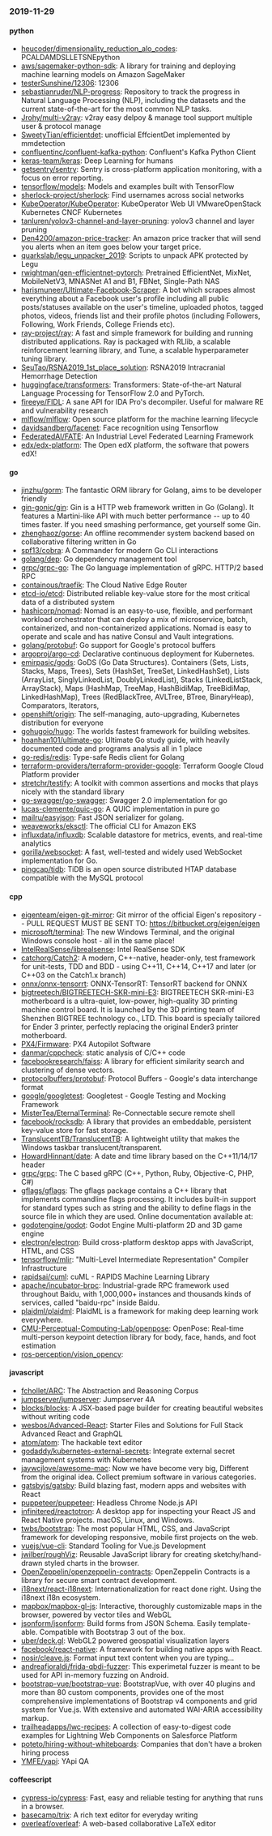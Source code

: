 ### 2019-11-29

#### python
* [heucoder/dimensionality_reduction_alo_codes](https://github.com/heucoder/dimensionality_reduction_alo_codes): PCALDAMDSLLETSNEpython
* [aws/sagemaker-python-sdk](https://github.com/aws/sagemaker-python-sdk): A library for training and deploying machine learning models on Amazon SageMaker
* [testerSunshine/12306](https://github.com/testerSunshine/12306): 12306
* [sebastianruder/NLP-progress](https://github.com/sebastianruder/NLP-progress): Repository to track the progress in Natural Language Processing (NLP), including the datasets and the current state-of-the-art for the most common NLP tasks.
* [Jrohy/multi-v2ray](https://github.com/Jrohy/multi-v2ray): v2ray easy delpoy & manage tool support multiple user & protocol manage
* [SweetyTian/efficientdet](https://github.com/SweetyTian/efficientdet): unofficial EffcientDet implemented by mmdetection
* [confluentinc/confluent-kafka-python](https://github.com/confluentinc/confluent-kafka-python): Confluent's Kafka Python Client
* [keras-team/keras](https://github.com/keras-team/keras): Deep Learning for humans
* [getsentry/sentry](https://github.com/getsentry/sentry): Sentry is cross-platform application monitoring, with a focus on error reporting.
* [tensorflow/models](https://github.com/tensorflow/models): Models and examples built with TensorFlow
* [sherlock-project/sherlock](https://github.com/sherlock-project/sherlock):  Find usernames across social networks
* [KubeOperator/KubeOperator](https://github.com/KubeOperator/KubeOperator): KubeOperator  Web UI  VMwareOpenStack  Kubernetes  CNCF  Kubernetes 
* [tanluren/yolov3-channel-and-layer-pruning](https://github.com/tanluren/yolov3-channel-and-layer-pruning): yolov3 channel and layer pruning
* [Den4200/amazon-price-tracker](https://github.com/Den4200/amazon-price-tracker): An amazon price tracker that will send you alerts when an item goes below your target price.
* [quarkslab/legu_unpacker_2019](https://github.com/quarkslab/legu_unpacker_2019): Scripts to unpack APK protected by Legu
* [rwightman/gen-efficientnet-pytorch](https://github.com/rwightman/gen-efficientnet-pytorch): Pretrained EfficientNet, MixNet, MobileNetV3, MNASNet A1 and B1, FBNet, Single-Path NAS
* [harismuneer/Ultimate-Facebook-Scraper](https://github.com/harismuneer/Ultimate-Facebook-Scraper):  A bot which scrapes almost everything about a Facebook user's profile including all public posts/statuses available on the user's timeline, uploaded photos, tagged photos, videos, friends list and their profile photos (including Followers, Following, Work Friends, College Friends etc).
* [ray-project/ray](https://github.com/ray-project/ray): A fast and simple framework for building and running distributed applications. Ray is packaged with RLlib, a scalable reinforcement learning library, and Tune, a scalable hyperparameter tuning library.
* [SeuTao/RSNA2019_1st_place_solution](https://github.com/SeuTao/RSNA2019_1st_place_solution): RSNA2019 Intracranial Hemorrhage Detection
* [huggingface/transformers](https://github.com/huggingface/transformers):  Transformers: State-of-the-art Natural Language Processing for TensorFlow 2.0 and PyTorch.
* [fireeye/FIDL](https://github.com/fireeye/FIDL): A sane API for IDA Pro's decompiler. Useful for malware RE and vulnerability research
* [mlflow/mlflow](https://github.com/mlflow/mlflow): Open source platform for the machine learning lifecycle
* [davidsandberg/facenet](https://github.com/davidsandberg/facenet): Face recognition using Tensorflow
* [FederatedAI/FATE](https://github.com/FederatedAI/FATE): An Industrial Level Federated Learning Framework
* [edx/edx-platform](https://github.com/edx/edx-platform): The Open edX platform, the software that powers edX!

#### go
* [jinzhu/gorm](https://github.com/jinzhu/gorm): The fantastic ORM library for Golang, aims to be developer friendly
* [gin-gonic/gin](https://github.com/gin-gonic/gin): Gin is a HTTP web framework written in Go (Golang). It features a Martini-like API with much better performance -- up to 40 times faster. If you need smashing performance, get yourself some Gin.
* [zhenghaoz/gorse](https://github.com/zhenghaoz/gorse): An offline recommender system backend based on collaborative filtering written in Go
* [spf13/cobra](https://github.com/spf13/cobra): A Commander for modern Go CLI interactions
* [golang/dep](https://github.com/golang/dep): Go dependency management tool
* [grpc/grpc-go](https://github.com/grpc/grpc-go): The Go language implementation of gRPC. HTTP/2 based RPC
* [containous/traefik](https://github.com/containous/traefik): The Cloud Native Edge Router
* [etcd-io/etcd](https://github.com/etcd-io/etcd): Distributed reliable key-value store for the most critical data of a distributed system
* [hashicorp/nomad](https://github.com/hashicorp/nomad): Nomad is an easy-to-use, flexible, and performant workload orchestrator that can deploy a mix of microservice, batch, containerized, and non-containerized applications. Nomad is easy to operate and scale and has native Consul and Vault integrations.
* [golang/protobuf](https://github.com/golang/protobuf): Go support for Google's protocol buffers
* [argoproj/argo-cd](https://github.com/argoproj/argo-cd): Declarative continuous deployment for Kubernetes.
* [emirpasic/gods](https://github.com/emirpasic/gods): GoDS (Go Data Structures). Containers (Sets, Lists, Stacks, Maps, Trees), Sets (HashSet, TreeSet, LinkedHashSet), Lists (ArrayList, SinglyLinkedList, DoublyLinkedList), Stacks (LinkedListStack, ArrayStack), Maps (HashMap, TreeMap, HashBidiMap, TreeBidiMap, LinkedHashMap), Trees (RedBlackTree, AVLTree, BTree, BinaryHeap), Comparators, Iterators, 
* [openshift/origin](https://github.com/openshift/origin): The self-managing, auto-upgrading, Kubernetes distribution for everyone
* [gohugoio/hugo](https://github.com/gohugoio/hugo): The worlds fastest framework for building websites.
* [hoanhan101/ultimate-go](https://github.com/hoanhan101/ultimate-go): Ultimate Go study guide, with heavily documented code and programs analysis all in 1 place 
* [go-redis/redis](https://github.com/go-redis/redis): Type-safe Redis client for Golang
* [terraform-providers/terraform-provider-google](https://github.com/terraform-providers/terraform-provider-google): Terraform Google Cloud Platform provider
* [stretchr/testify](https://github.com/stretchr/testify): A toolkit with common assertions and mocks that plays nicely with the standard library
* [go-swagger/go-swagger](https://github.com/go-swagger/go-swagger): Swagger 2.0 implementation for go
* [lucas-clemente/quic-go](https://github.com/lucas-clemente/quic-go): A QUIC implementation in pure go
* [mailru/easyjson](https://github.com/mailru/easyjson): Fast JSON serializer for golang.
* [weaveworks/eksctl](https://github.com/weaveworks/eksctl): The official CLI for Amazon EKS
* [influxdata/influxdb](https://github.com/influxdata/influxdb): Scalable datastore for metrics, events, and real-time analytics
* [gorilla/websocket](https://github.com/gorilla/websocket): A fast, well-tested and widely used WebSocket implementation for Go.
* [pingcap/tidb](https://github.com/pingcap/tidb): TiDB is an open source distributed HTAP database compatible with the MySQL protocol

#### cpp
* [eigenteam/eigen-git-mirror](https://github.com/eigenteam/eigen-git-mirror): Git mirror of the official Eigen's repository -- PULL REQUEST MUST BE SENT TO: https://bitbucket.org/eigen/eigen
* [microsoft/terminal](https://github.com/microsoft/terminal): The new Windows Terminal, and the original Windows console host - all in the same place!
* [IntelRealSense/librealsense](https://github.com/IntelRealSense/librealsense): Intel RealSense SDK
* [catchorg/Catch2](https://github.com/catchorg/Catch2): A modern, C++-native, header-only, test framework for unit-tests, TDD and BDD - using C++11, C++14, C++17 and later (or C++03 on the Catch1.x branch)
* [onnx/onnx-tensorrt](https://github.com/onnx/onnx-tensorrt): ONNX-TensorRT: TensorRT backend for ONNX
* [bigtreetech/BIGTREETECH-SKR-mini-E3](https://github.com/bigtreetech/BIGTREETECH-SKR-mini-E3): BIGTREETECH SKR-mini-E3 motherboard is a ultra-quiet, low-power, high-quality 3D printing machine control board. It is launched by the 3D printing team of Shenzhen BIGTREE technology co., LTD. This board is specially tailored for Ender 3 printer, perfectly replacing the original Ender3 printer motherboard.
* [PX4/Firmware](https://github.com/PX4/Firmware): PX4 Autopilot Software
* [danmar/cppcheck](https://github.com/danmar/cppcheck): static analysis of C/C++ code
* [facebookresearch/faiss](https://github.com/facebookresearch/faiss): A library for efficient similarity search and clustering of dense vectors.
* [protocolbuffers/protobuf](https://github.com/protocolbuffers/protobuf): Protocol Buffers - Google's data interchange format
* [google/googletest](https://github.com/google/googletest): Googletest - Google Testing and Mocking Framework
* [MisterTea/EternalTerminal](https://github.com/MisterTea/EternalTerminal): Re-Connectable secure remote shell
* [facebook/rocksdb](https://github.com/facebook/rocksdb): A library that provides an embeddable, persistent key-value store for fast storage.
* [TranslucentTB/TranslucentTB](https://github.com/TranslucentTB/TranslucentTB): A lightweight utility that makes the Windows taskbar translucent/transparent.
* [HowardHinnant/date](https://github.com/HowardHinnant/date): A date and time library based on the C++11/14/17 <chrono> header
* [grpc/grpc](https://github.com/grpc/grpc): The C based gRPC (C++, Python, Ruby, Objective-C, PHP, C#)
* [gflags/gflags](https://github.com/gflags/gflags): The gflags package contains a C++ library that implements commandline flags processing. It includes built-in support for standard types such as string and the ability to define flags in the source file in which they are used. Online documentation available at:
* [godotengine/godot](https://github.com/godotengine/godot): Godot Engine  Multi-platform 2D and 3D game engine
* [electron/electron](https://github.com/electron/electron): Build cross-platform desktop apps with JavaScript, HTML, and CSS
* [tensorflow/mlir](https://github.com/tensorflow/mlir): "Multi-Level Intermediate Representation" Compiler Infrastructure
* [rapidsai/cuml](https://github.com/rapidsai/cuml): cuML - RAPIDS Machine Learning Library
* [apache/incubator-brpc](https://github.com/apache/incubator-brpc): Industrial-grade RPC framework used throughout Baidu, with 1,000,000+ instances and thousands kinds of services, called "baidu-rpc" inside Baidu.
* [plaidml/plaidml](https://github.com/plaidml/plaidml): PlaidML is a framework for making deep learning work everywhere.
* [CMU-Perceptual-Computing-Lab/openpose](https://github.com/CMU-Perceptual-Computing-Lab/openpose): OpenPose: Real-time multi-person keypoint detection library for body, face, hands, and foot estimation
* [ros-perception/vision_opencv](https://github.com/ros-perception/vision_opencv): 

#### javascript
* [fchollet/ARC](https://github.com/fchollet/ARC): The Abstraction and Reasoning Corpus
* [jumpserver/jumpserver](https://github.com/jumpserver/jumpserver): Jumpserver 4A 
* [blocks/blocks](https://github.com/blocks/blocks): A JSX-based page builder for creating beautiful websites without writing code
* [wesbos/Advanced-React](https://github.com/wesbos/Advanced-React): Starter Files and Solutions for Full Stack Advanced React and GraphQL
* [atom/atom](https://github.com/atom/atom): The hackable text editor
* [godaddy/kubernetes-external-secrets](https://github.com/godaddy/kubernetes-external-secrets): Integrate external secret management systems with Kubernetes
* [jaywcjlove/awesome-mac](https://github.com/jaywcjlove/awesome-mac):  Now we have become very big, Different from the original idea. Collect premium software in various categories.
* [gatsbyjs/gatsby](https://github.com/gatsbyjs/gatsby): Build blazing fast, modern apps and websites with React
* [puppeteer/puppeteer](https://github.com/puppeteer/puppeteer): Headless Chrome Node.js API
* [infinitered/reactotron](https://github.com/infinitered/reactotron): A desktop app for inspecting your React JS and React Native projects. macOS, Linux, and Windows.
* [twbs/bootstrap](https://github.com/twbs/bootstrap): The most popular HTML, CSS, and JavaScript framework for developing responsive, mobile first projects on the web.
* [vuejs/vue-cli](https://github.com/vuejs/vue-cli):  Standard Tooling for Vue.js Development
* [jwilber/roughViz](https://github.com/jwilber/roughViz): Reusable JavaScript library for creating sketchy/hand-drawn styled charts in the browser.
* [OpenZeppelin/openzeppelin-contracts](https://github.com/OpenZeppelin/openzeppelin-contracts): OpenZeppelin Contracts is a library for secure smart contract development.
* [i18next/react-i18next](https://github.com/i18next/react-i18next): Internationalization for react done right. Using the i18next i18n ecosystem.
* [mapbox/mapbox-gl-js](https://github.com/mapbox/mapbox-gl-js): Interactive, thoroughly customizable maps in the browser, powered by vector tiles and WebGL
* [jsonform/jsonform](https://github.com/jsonform/jsonform): Build forms from JSON Schema. Easily template-able. Compatible with Bootstrap 3 out of the box.
* [uber/deck.gl](https://github.com/uber/deck.gl): WebGL2 powered geospatial visualization layers
* [facebook/react-native](https://github.com/facebook/react-native): A framework for building native apps with React.
* [nosir/cleave.js](https://github.com/nosir/cleave.js): Format input text content when you are typing...
* [andreafioraldi/frida-qbdi-fuzzer](https://github.com/andreafioraldi/frida-qbdi-fuzzer): This experimetal fuzzer is meant to be used for API in-memory fuzzing on Android.
* [bootstrap-vue/bootstrap-vue](https://github.com/bootstrap-vue/bootstrap-vue): BootstrapVue, with over 40 plugins and more than 80 custom components, provides one of the most comprehensive implementations of Bootstrap v4 components and grid system for Vue.js. With extensive and automated WAI-ARIA accessibility markup.
* [trailheadapps/lwc-recipes](https://github.com/trailheadapps/lwc-recipes): A collection of easy-to-digest code examples for Lightning Web Components on Salesforce Platform
* [poteto/hiring-without-whiteboards](https://github.com/poteto/hiring-without-whiteboards):  Companies that don't have a broken hiring process
* [YMFE/yapi](https://github.com/YMFE/yapi): YApi QA

#### coffeescript
* [cypress-io/cypress](https://github.com/cypress-io/cypress): Fast, easy and reliable testing for anything that runs in a browser.
* [basecamp/trix](https://github.com/basecamp/trix): A rich text editor for everyday writing
* [overleaf/overleaf](https://github.com/overleaf/overleaf): A web-based collaborative LaTeX editor
